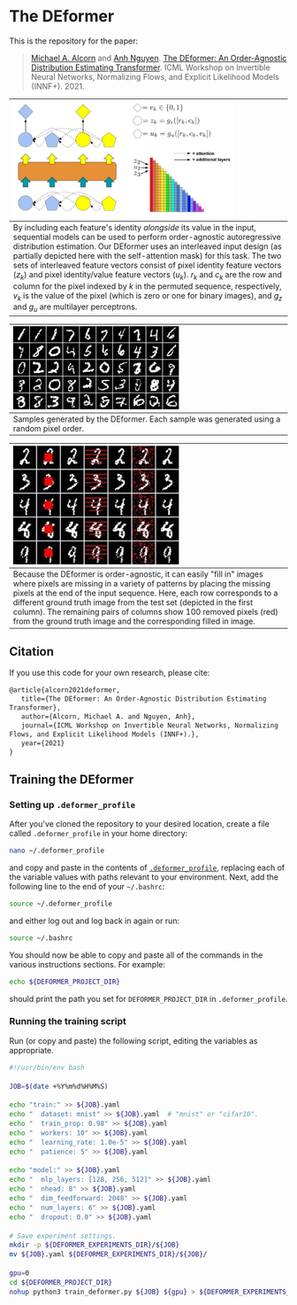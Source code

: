 # The DEformer

This is the repository for the paper:

>[Michael A. Alcorn](https://sites.google.com/view/michaelaalcorn) and [Anh Nguyen](http://anhnguyen.me). [The DEformer: An Order-Agnostic Distribution Estimating Transformer](https://arxiv.org/abs/2106.06989). ICML Workshop on Invertible Neural Networks, Normalizing Flows, and Explicit Likelihood Models (INNF+). 2021.

| <img src="deformer.svg" width="400"> |
|:--|
| By including each feature's identity *alongside* its value in the input, sequential models can be used to perform order-agnostic autoregressive distribution estimation. Our DEformer uses an interleaved input design (as partially depicted here with the self-attention mask) for this task. The two sets of interleaved feature vectors consist of pixel identity feature vectors (*z<sub>k</sub>*) and pixel identity/value feature vectors (*u<sub>k</sub>*). *r<sub>k</sub>* and *c<sub>k</sub>* are the row and column for the pixel indexed by *k* in the permuted sequence, respectively, *v<sub>k</sub>* is the value of the pixel (which is zero or one for binary images), and *g<sub>z</sub>* and *g<sub>u</sub>* are multilayer perceptrons. |

| <img src="gen.jpg" width="300"> |
|:--|
| Samples generated by the DEformer. Each sample was generated using a random pixel order. |

| <img src="filled.jpg" width="300"> |
|:--|
| Because the DEformer is order-agnostic, it can easily "fill in" images where pixels are missing in a variety of patterns by placing the missing pixels at the end of the input sequence. Here, each row corresponds to a different ground truth image from the test set (depicted in the first column). The remaining pairs of columns show 100 removed pixels (red) from the ground truth image and the corresponding filled in image. |

## Citation

If you use this code for your own research, please cite:

```
@article{alcorn2021deformer,
   title={The DEformer: An Order-Agnostic Distribution Estimating Transformer},
   author={Alcorn, Michael A. and Nguyen, Anh},
   journal={ICML Workshop on Invertible Neural Networks, Normalizing Flows, and Explicit Likelihood Models (INNF+).},
   year={2021}
}
```

## Training the DEformer

### Setting up `.deformer_profile`

After you've cloned the repository to your desired location, create a file called `.deformer_profile` in your home directory:

```bash
nano ~/.deformer_profile
```

and copy and paste in the contents of [`.deformer_profile`](.deformer_profile), replacing each of the variable values with paths relevant to your environment.
Next, add the following line to the end of your `~/.bashrc`:

```bash
source ~/.deformer_profile
```

and either log out and log back in again or run:

```bash
source ~/.bashrc
```

You should now be able to copy and paste all of the commands in the various instructions sections.
For example:

```bash
echo ${DEFORMER_PROJECT_DIR}
```

should print the path you set for `DEFORMER_PROJECT_DIR` in `.deformer_profile`.

### Running the training script

Run (or copy and paste) the following script, editing the variables as appropriate.

```bash
#!/usr/bin/env bash

JOB=$(date +%Y%m%d%H%M%S)

echo "train:" >> ${JOB}.yaml
echo "  dataset: mnist" >> ${JOB}.yaml  # "mnist" or "cifar10".
echo "  train_prop: 0.98" >> ${JOB}.yaml
echo "  workers: 10" >> ${JOB}.yaml
echo "  learning_rate: 1.0e-5" >> ${JOB}.yaml
echo "  patience: 5" >> ${JOB}.yaml

echo "model:" >> ${JOB}.yaml
echo "  mlp_layers: [128, 256, 512]" >> ${JOB}.yaml
echo "  nhead: 8" >> ${JOB}.yaml
echo "  dim_feedforward: 2048" >> ${JOB}.yaml
echo "  num_layers: 6" >> ${JOB}.yaml
echo "  dropout: 0.0" >> ${JOB}.yaml

# Save experiment settings.
mkdir -p ${DEFORMER_EXPERIMENTS_DIR}/${JOB}
mv ${JOB}.yaml ${DEFORMER_EXPERIMENTS_DIR}/${JOB}/

gpu=0
cd ${DEFORMER_PROJECT_DIR}
nohup python3 train_deformer.py ${JOB} ${gpu} > ${DEFORMER_EXPERIMENTS_DIR}/${JOB}/train.log &
```
